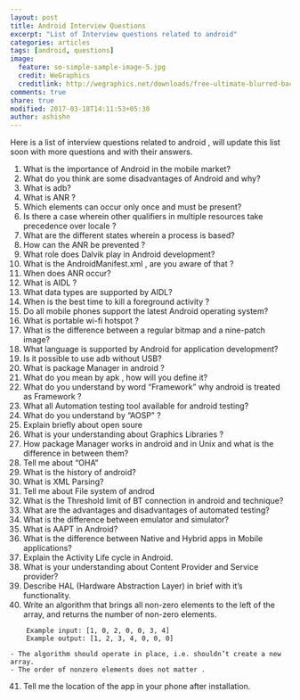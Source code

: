 ```yaml
---
layout: post
title: Android Interview Questions
excerpt: "List of Interview questions related to android"
categories: articles
tags: [android, questions]
image:
  feature: so-simple-sample-image-5.jpg
  credit: WeGraphics
  creditlink: http://wegraphics.net/downloads/free-ultimate-blurred-background-pack/
comments: true
share: true
modified: 2017-03-18T14:11:53+05:30
author: ashishn
---
```


Here is a list of interview questions related to android , will update this
list soon with more questions and with their answers.

1. What is the importance of Android in the mobile market?
2. What do you think are some disadvantages of Android and why?
3. What is adb?
4. What is ANR ?
5. Which elements can occur only once and must be present?
6. Is there a case wherein other qualifiers in multiple resources take
   precedence over locale ?
7. What are the different states wherein a process is based?
8. How can the ANR be prevented ?
9. What role does Dalvik play in Android development?
10. What is the AndroidManifest.xml , are you aware of that ?
11. When does ANR occur?
12. What is AIDL ?
13. What data types are supported by AIDL?
14. When is the best time to kill a foreground activity ?
15. Do all mobile phones support the latest Android operating system?
16. What is portable wi-fi hotspot ?
17. What is the difference between a regular bitmap and a nine-patch image?
18. What language is supported by Android for application development?
19. Is it possible to use adb without USB?
20. What is package Manager in android ?
21. What do you mean by apk , how will you define it?
22. What do you understand by word “Framework” why android is treated as
    Framework ?
23. What all Automation testing tool available for android testing?
24. What do you understand by “AOSP” ?
25. Explain briefly about open soure
26. What is your understanding about Graphics Libraries ?
27. How package Manager works in android and in Unix and what is the difference
    in between them?
28. Tell me about “OHA”
29. What is the history of android?
30. What is XML Parsing?
31. Tell me about File system of androd
32. What is the Threshold limit of BT connection in android and technique?
33. What are the advantages and disadvantages of automated testing?
34. What is the difference between emulator and simulator?
35. What is AAPT in Android?
36. What is the difference between Native and Hybrid apps in Mobile
    applications?
37. Explain the Activity Life cycle in Android.
38. What is your understanding about Content Provider and Service provider?
39. Describe HAL (Hardware Abstraction Layer) in brief with it’s functionality.
40. Write an algorithm that brings all non-zero elements to the left of the
    array, and returns the number of non-zero elements.
```
    Example input: [1, 0, 2, 0, 0, 3, 4]
    Example output: [1, 2, 3, 4, 0, 0, 0]
```
    - The algorithm should operate in place, i.e. shouldn’t create a new array.
    - The order of nonzero elements does not matter .

41. Tell me the location of the app in your phone after installation.

